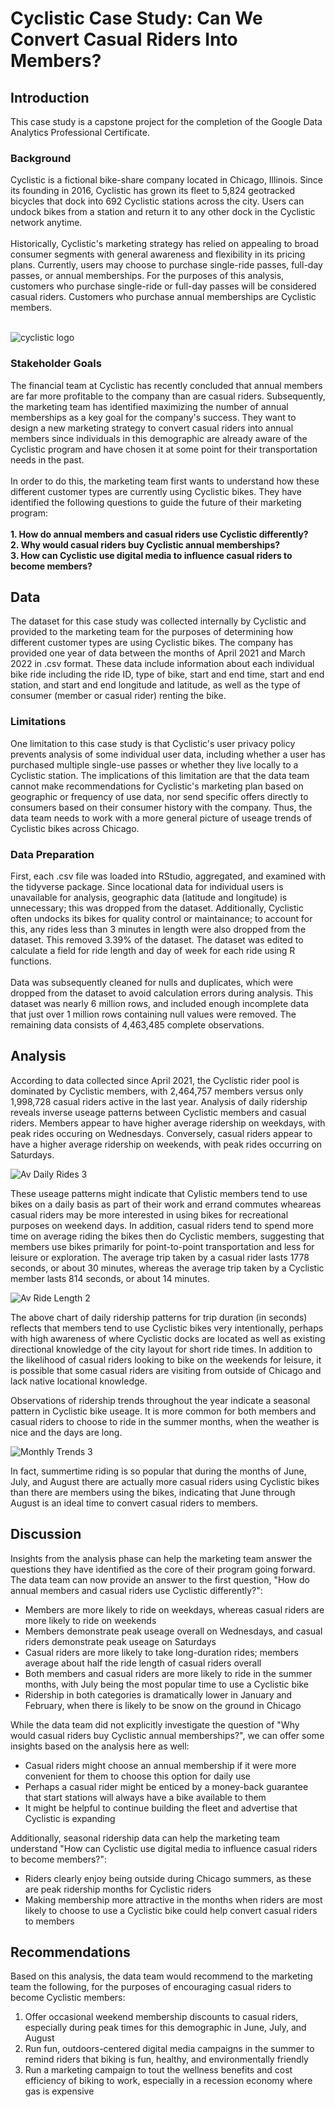 # Cyclistic Case Study: Can We Convert Casual Riders Into Members?

<h2>Introduction</h2>
This case study is a capstone project for the completion of the Google Data Analytics Professional Certificate.

<h3>Background</h3>
Cyclistic is a fictional bike-share company located in Chicago, Illinois. Since its founding in 2016, Cyclistic has grown its fleet to 5,824 geotracked bicycles that dock into 692 Cyclistic stations across the city. Users can undock bikes from a station and return it to any other dock in the Cyclistic network anytime. 
<br><br>
Historically, Cyclistic's marketing strategy has relied on appealing to broad consumer segments with general awareness and flexibility in its pricing plans. Currently, users may choose to purchase single-ride passes, full-day passes, or annual memberships. For the purposes of this analysis, customers who purchase single-ride or full-day passes will be considered casual riders. Customers who purchase annual memberships are Cyclistic members. <br><br>

![cyclistic logo](https://user-images.githubusercontent.com/92185928/169714535-a6594daa-73ca-491b-ab30-ecdd16d82906.png)

<h3>Stakeholder Goals</h3>
The financial team at Cyclistic has recently concluded that annual members are far more profitable to the company than are casual riders. Subsequently, the marketing team has identified maximizing the number of annual memberships as a key goal for the company's success. They want to design a new marketing strategy to convert casual riders into annual members since individuals in this demographic are already aware of the Cyclistic program and have chosen it at some point for their transportation needs in the past. 
<br><br>
In order to do this, the marketing team first wants to understand how these different customer types are currently using Cyclistic bikes. They have identified the following questions to guide the future of their marketing program:<br><br>
<b>1. How do annual members and casual riders use Cyclistic differently?<br>
2. Why would casual riders buy Cyclistic annual memberships?<br>
3. How can Cyclistic use digital media to influence casual riders to become members?<br></b>
  
<h2>Data</h2>
The dataset for this case study was collected internally by Cyclistic and provided to the marketing team for the purposes of determining how different customer types are using Cyclistic bikes. The company has provided one year of data between the months of April 2021 and March 2022 in .csv format. These data include information about each individual bike ride including the ride ID, type of bike, start and end time, start and end station, and start and end longitude and latitude, as well as the type of consumer (member or casual rider) renting the bike.

<h3>Limitations</h3>
One limitation to this case study is that Cyclistic's user privacy policy prevents analysis of some individual user data, including whether a user has purchased multiple single-use passes or whether they live locally to a Cyclistic station. The implications of this limitation are that the data team cannot make recommendations for Cyclistic's marketing plan based on geographic or frequency of use data, nor send specific offers directly to consumers based on their consumer history with the company. Thus, the data team needs to work with a more general picture of useage trends of Cyclistic bikes across Chicago.

<h3>Data Preparation</h3>
First, each .csv file was loaded into RStudio, aggregated, and examined with the tidyverse package. Since locational data for individual users is unavailable for analysis, geographic data (latitude and longitude) is unnecessary; this was dropped from the dataset. Additionally, Cyclistic often undocks its bikes for quality control or maintainance; to account for this, any rides less than 3 minutes in length were also dropped from the dataset. This removed 3.39% of the dataset. The dataset was edited to calculate a field for ride length and day of week for each ride using R functions. 
<br><br>
Data was subsequently cleaned for nulls and duplicates, which were dropped from the dataset to avoid calculation errors during analysis. This dataset was nearly 6 million rows, and included enough incomplete data that just over 1 million rows containing null values were removed. The remaining data consists of 4,463,485 complete observations.

<h2>Analysis</h2>

According to data collected since April 2021, the Cyclistic rider pool is dominated by Cyclistic members, with 2,464,757 members versus only 1,998,728 casual riders active in the last year. Analysis of daily ridership reveals inverse useage patterns between Cyclistic members and casual riders. Members appear to have higher average ridership on weekdays, with peak rides occuring on Wednesdays. Conversely, casual riders appear to have a higher average ridership on weekends, with peak rides occurring on Saturdays. 

![Av Daily Rides 3](https://user-images.githubusercontent.com/92185928/169889617-e43f13e1-bb7f-4a91-9bf4-923f869b059f.png)

These useage patterns might indicate that Cylistic members tend to use bikes on a daily basis as part of their work and errand commutes wheareas casual riders may be more interested in using bikes for recreational purposes on weekend days. In addition, casual riders tend to spend more time on average riding the bikes then do Cyclistic members, suggesting that members use bikes primarily for point-to-point transportation and less for leisure or exploration. The average trip taken by a casual rider lasts 1778 seconds, or about 30 minutes, whereas the average trip taken by a Cyclistic member lasts 814 seconds, or about 14 minutes.

![Av Ride Length 2](https://user-images.githubusercontent.com/92185928/169889692-413787e3-b324-460c-9c0f-86b797956d10.png)

The above chart of daily ridership patterns for trip duration (in seconds) reflects that members tend to use Cyclistic bikes very intentionally, perhaps with high awareness of where Cyclistic docks are located as well as existing directional knowledge of the city layout for short ride times. In addition to the likelihood of casual riders looking to bike on the weekends for leisure, it is possible that some casual riders are visiting from outside of Chicago and lack native locational knowledge. 

Observations of ridership trends throughout the year indicate a seasonal pattern in Cyclistic bike useage. It is more common for both members and casual riders to choose to ride in the summer months, when the weather is nice and the days are long. 

![Monthly Trends 3](https://user-images.githubusercontent.com/92185928/169889193-2fcffe57-69c7-47db-a711-a60a2d5b427a.png)

In fact, summertime riding is so popular that during the months of June, July, and August there are actually more casual riders using Cyclistic bikes than there are members using the bikes, indicating that June through August is an ideal time to convert casual riders to members. 

<h2>Discussion</h2>

Insights from the analysis phase can help the marketing team answer the questions they have identified as the core of their program going forward. The data team can now provide an answer to the first question, "How do annual members and casual riders use Cyclistic differently?":
- Members are more likely to ride on weekdays, whereas casual riders are more likely to ride on weekends
- Members demonstrate peak useage overall on Wednesdays, and casual riders demonstrate peak useage on Saturdays
- Casual riders are more likely to take long-duration rides; members average about half the ride length of casual riders overall
- Both members and casual riders are more likely to ride in the summer months, with July being the most popular time to use a Cyclistic bike
- Ridership in both categories is dramatically lower in January and February, when there is likely to be snow on the ground in Chicago

While the data team did not explicitly investigate the question of "Why would casual riders buy Cyclistic annual memberships?", we can offer some insights based on the analysis here as well:
- Casual riders might choose an annual membership if it were more convenient for them to choose this option for daily use
- Perhaps a casual rider might be enticed by a money-back guarantee that start stations will always have a bike available to them
- It might be helpful to continue building the fleet and advertise that Cyclistic is expanding

Additionally, seasonal ridership data can help the marketing team understand "How can Cyclistic use digital media to influence casual riders to become members?":
- Riders clearly enjoy being outside during Chicago summers, as these are peak ridership months for Cyclistic riders
- Making membership more attractive in the months when riders are most likely to choose to use a Cyclistic bike could help convert casual riders to members

<h2>Recommendations</h2>

Based on this analysis, the data team would recommend to the marketing team the following, for the purposes of encouraging casual riders to become Cyclistic members:
1. Offer occasional weekend membership discounts to casual riders, especially during peak times for this demographic in June, July, and August
2. Run fun, outdoors-centered digital media campaigns in the summer to remind riders that biking is fun, healthy, and environmentally friendly
3. Run a marketing campaign to tout the wellness benefits and cost efficiency of biking to work, especially in a recession economy where gas is expensive
